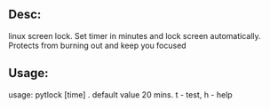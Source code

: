 Desc:
-----
linux screen lock. Set timer in minutes and lock screen automatically.
Protects from burning out and keep you focused

Usage:
-----
usage: pytlock [time] . default value 20 mins. t - test, h - help
